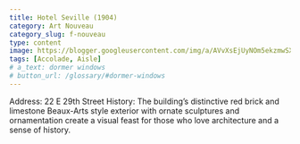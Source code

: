 ```yaml
---
title: Hotel Seville (1904)
category: Art Nouveau
category_slug: f-nouveau
type: content
image: https://blogger.googleusercontent.com/img/a/AVvXsEjUyNOm5ekzmwSX_Bd1A9s7itbyUVSOXFMp0wVTzoH6nMmLlmPEISwdElAhMN4oG6SdKgtTrKKysXgocTu3v7EetEE0yCaf6c69uKI7HLa2SZEg0k7TI2j9KH5QS5sFbdXUwQBbIvUzfei18hUoTL-bBvbinaRH5H7DFJ16lJcy1Y8IdKceOzo6ZRsi=w498-h640
tags: [Accolade, Aisle]
# a_text: dormer windows
# button_url: /glossary/#dormer-windows
---
```


Address: 22 E 29th Street
History: The building’s distinctive red brick and limestone Beaux-Arts style exterior with ornate sculptures and ornamentation create a visual feast for those who love architecture and a sense of history.
